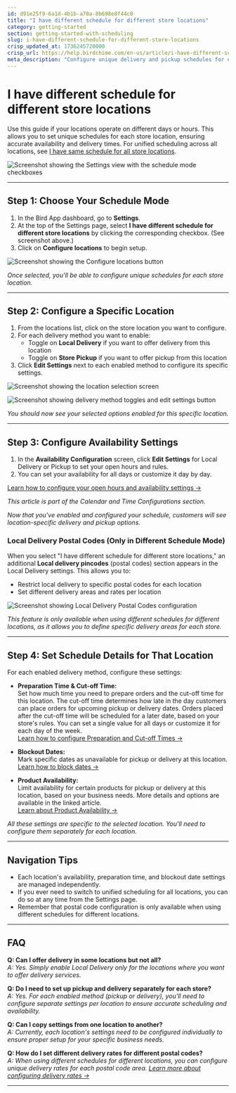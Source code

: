 ```yaml
---
id: d91e25f9-6a1d-4b1b-a70a-8b698e8f44c0
title: "I have different schedule for different store locations"
category: getting-started
section: getting-started-with-scheduling
slug: i-have-different-schedule-for-different-store-locations
crisp_updated_at: 1736245720000
crisp_url: https://help.birdchime.com/en-us/article/i-have-different-schedule-for-different-store-locations-1f6j2p0/
meta_description: "Configure unique delivery and pickup schedules for each store location in Bird App. Step-by-step setup guide for multi-location stores."
---
```


# I have different schedule for different store locations

Use this guide if your locations operate on different days or hours. This allows you to set unique schedules for each store location, ensuring accurate availability and delivery times. For unified scheduling across all locations, see [I have same schedule for all store locations](https://help.birdchime.com/en-us/article/i-have-same-schedule-for-all-store-locations-13ukhrg/).

![Screenshot showing the Settings view with the schedule mode checkboxes](https://storage.crisp.chat/users/helpdesk/website/ca826b447482b000/screenshot-2024-12-16-072952_4c3tzq.png)

---

## Step 1: Choose Your Schedule Mode

1. In the Bird App dashboard, go to **Settings**.
2. At the top of the Settings page, select **I have different schedule for different store locations** by clicking the corresponding checkbox. (See screenshot above.)
3. Click on **Configure locations** to begin setup.

![Screenshot showing the Configure locations button](https://storage.crisp.chat/users/helpdesk/website/ca826b447482b000/screenshot-2024-12-16-073119_1kmhqj3.png)

*Once selected, you'll be able to configure unique schedules for each store location.*

---

## Step 2: Configure a Specific Location

1. From the locations list, click on the store location you want to configure.
2. For each delivery method you want to enable:
   - Toggle on **Local Delivery** if you want to offer delivery from this location
   - Toggle on **Store Pickup** if you want to offer pickup from this location
3. Click **Edit Settings** next to each enabled method to configure its specific settings.

![Screenshot showing the location selection screen](https://storage.crisp.chat/users/helpdesk/website/ca826b447482b000/screenshot-2024-12-16-073244_1ut1y3u.png)

![Screenshot showing delivery method toggles and edit settings button](https://storage.crisp.chat/users/helpdesk/website/ca826b447482b000/screenshot-2024-12-16-073445_1b95oox.png)

*You should now see your selected options enabled for this specific location.*

---

## Step 3: Configure Availability Settings

1. In the **Availability Configuration** screen, click **Edit Settings** for Local Delivery or Pickup to set your open hours and rules.
2. You can set your availability for all days or customize it day by day.

[Learn how to configure your open hours and availability settings →](https://help.birdchime.com/en-us/article/configure-availability-settings-199dozz/)

*This article is part of the Calendar and Time Configurations section.*

*Now that you've enabled and configured your schedule, customers will see location-specific delivery and pickup options.*

### Local Delivery Postal Codes (Only in Different Schedule Mode)

When you select "I have different schedule for different store locations," an additional **Local delivery pincodes** (postal codes) section appears in the Local Delivery settings. This allows you to:

- Restrict local delivery to specific postal codes for each location
- Set different delivery areas and rates per location




![Screenshot showing Local Delivery Postal Codes configuration](https://storage.crisp.chat/users/helpdesk/website/ca826b447482b000/localdelivery-edit-settings_n55trt.png)

*This feature is only available when using different schedules for different locations, as it allows you to define specific delivery areas for each store.*

---

## Step 4: Set Schedule Details for That Location

For each enabled delivery method, configure these settings:

- **Preparation Time & Cut-off Time:**  
  Set how much time you need to prepare orders and the cut-off time for this location. The cut-off time determines how late in the day customers can place orders for upcoming pickup or delivery dates. Orders placed after the cut-off time will be scheduled for a later date, based on your store's rules. You can set a single value for all days or customize it for each day of the week.  
  [Learn how to configure Preparation and Cut-off Times →](https://help.birdchime.com/en-us/article/configure-order-preparation-times-1b43s8n/)

- **Blockout Dates:**  
  Mark specific dates as unavailable for pickup or delivery at this location.  
  [Learn how to block dates →](https://help.birdchime.com/en-us/article/how-to-block-dates-from-calendar-tllghq/)

- **Product Availability:**  
  Limit availability for certain products for pickup or delivery at this location, based on your business needs. More details and options are available in the linked article.  
  [Learn about Product Availability →](https://help.birdchime.com/en-us/article/block-shipping-local-delivery-pickup-using-applicable-products-1fzgo08/)

*All these settings are specific to the selected location. You'll need to configure them separately for each location.*

---

## Navigation Tips

- Each location's availability, preparation time, and blockout date settings are managed independently.
- If you ever need to switch to unified scheduling for all locations, you can do so at any time from the Settings page.
- Remember that postal code configuration is only available when using different schedules for different locations.

---

## FAQ

**Q: Can I offer delivery in some locations but not all?**  
*A: Yes. Simply enable Local Delivery only for the locations where you want to offer delivery services.*

**Q: Do I need to set up pickup and delivery separately for each store?**  
*A: Yes. For each enabled method (pickup or delivery), you'll need to configure separate settings per location to ensure accurate scheduling and availability.*

**Q: Can I copy settings from one location to another?**  
*A: Currently, each location's settings need to be configured individually to ensure proper setup for your specific business needs.*

**Q: How do I set different delivery rates for different postal codes?**  
*A: When using different schedules for different locations, you can configure unique delivery rates for each postal code area. [Learn more about configuring delivery rates →](https://help.birdchime.com/en-us/article/configure-local-delivery-rates-based-on-postal-code-16da0ew/)*

---
